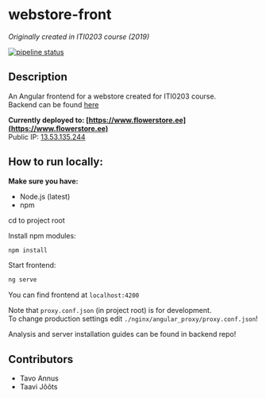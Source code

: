 # webstore-front
_Originally created in ITI0203 course (2019)_

[![pipeline status](https://gitlab.com/kilpkonn/webstore-front/badges/master/pipeline.svg)](https://gitlab.com/kilpkonn/webstore-front/commits/master)
## Description

An Angular frontend for a webstore created for ITI0203 course.  
Backend can be found [here](https://github.com/kilpkonn/webstore-api)

**Currently deployed to: [https://www.flowerstore.ee](https://www.flowerstore.ee)**  
Public IP: [13.53.135.244](http://13.53.135.244) 

## How to run locally:

__Make sure you have:__
* Node.js (latest)
* npm

cd to project root  

Install npm modules:
```bash
npm install
```

Start frontend:

```bash
ng serve
```
You can find frontend at `localhost:4200`

Note that `proxy.conf.json` (in project root) is for development.  
To change production settings edit `./nginx/angular_proxy/proxy.conf.json`!

Analysis and server installation guides can be found in backend repo!

## Contributors
* Tavo Annus
* Taavi Jõõts

